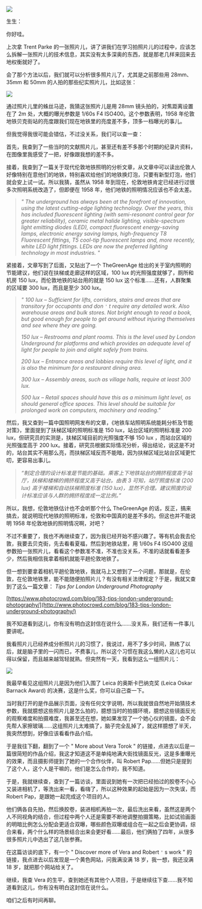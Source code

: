[![](https://static001.geekbang.org/resource/image/e3/cc/e31228374f2e24964bac1b952b1499cc.jpg?wh=750x360)](http://time.geekbang.org/column/article/497138)

生生：

你好哇。

上次拿 Trent Parke 的一张照片儿，讲了讲我们在学习拍照片儿的过程中，应该怎么拆解一张照片儿的技术信息，其实没有太多深奥的东西，就是那老几样来回来去地权衡就好了。

会了那个方法以后，我们就可以分析很多照片儿了，尤其是之前那些用 28mm、35mm 和 50mm 的人拍的那些纪实照片儿，比如这张：

![](https://static001.geekbang.org/resource/image/a1/25/a184df4620a7d1a84bcd4a1cee4d2625.jpeg?wh=464x704)

通过照片儿里的蛛丝马迹，我猜这张照片儿是用 28mm 镜头拍的，对焦距离设置在了 2m 处，大概的曝光参数是 1/60s F4 ISO400。这个参数表明，1958 年伦敦地铁贝克街站的亮度跟我们现在地铁里的亮度差不多，顶多一档曝光的事儿。

但我觉得我很可能会错估，不过没关系，我们可以查一查：

首先，我查到了一些当时的文献照片儿，甚至还有差不多那个时期的纪录片资料，在图像里我感受了一把，好像跟我想的差不多。

接着，我查到了一篇关于现代伦敦地铁照明的分析文章，从文章中可以读出伦敦人好像特别在意他们的地铁，特别喜欢给他们的地铁换灯泡，只要有新型灯泡，他们就会安上试一试。所以我猜，虽然从 1958 年到现在，伦敦地铁肯定已经进行过很多次照明系统改造了，但即便在 1958 年，他们地铁的照明情况应该也不会太差。

> _" The underground has always been at the forefront of innovation, using the latest cutting-edge lighting technology. Over the years, this has included fluorescent lighting (with semi-resonant control gear for greater reliability), ceramic metal halide lighting, visible-spectrum light emitting diodes (LED), compact fluorescent energy-saving lamps, electronic energy saving lamps, high-frequency T8 Fluorescent fittings, T5 cool-tip fluorescent lamps and, more recently, white LED light fittings. LEDs are now the preferred lighting technology in most industries. "_

紧接着，文章写到了后面，又贴出了一个 TheGreenAge 给出的关于室内照明的节能建议，他们说在扶梯或走廊这样的区域，100 lux 的光照强度就够了，厕所和机房 150 lux，而伦敦地铁的站台用的就是 150 lux 这个标准……还有，人群聚集的区域要 300 lux，而且是至少 300 lux。

> _" 100 lux – Sufficient for lifts, corridors, stairs and areas that are transitory for occupants and don `'` t require any detailed work. Also warehouse areas and bulk stores. Not bright enough to read a book, but good enough for people to get around without injuring themselves and see where they are going._
>
> _150 lux – Restrooms and plant rooms. This is the level used by London Underground for platforms and which provides an adequate level of light for people to join and alight safely from trains._
>
> _200 lux – Entrance areas and lobbies require this level of light, and it is also the minimum for a restaurant dining area._
>
> _300 lux – Assembly areas, such as village halls, require at least 300 lux._
>
> _500 lux – Retail spaces should have this as a minimum light level, as should general office spaces. This level should be suitable for prolonged work on computers, machinery and reading."_

然后，我又查到一篇中国照明网发布的文章，《地铁车站照明系统能耗分析及节能对策》，里面提到了扶梯区域的照明标准是 150 lux，站台区域的照明标准是 200 lux，但研究员的实测是，扶梯区域目前的光照强度不够 150 lux ，而站台区域的光照强度高于 200 lux。接着，研究员根据实际情况分析，得出结论，说这是不对的，站台其实不用那么亮，而扶梯区域反而不能暗，因为扶梯区域比站台区域更忙叨，更容易出事儿。

> _“制定合理的设计标准是节能的基础。乘客上下地铁站台的拥挤程度高于站厅，扶梯和楼梯的拥挤程度又高于站台。由表 3 可知，站厅照度标准 (200 lux) 高于楼梯和自动扶梯照度标准 (150 lux)，显然不合理。建议照度的设计标准应该与人群的拥挤程度成一定比例。”_

所以，我想，伦敦地铁估计也不会听那个什么 TheGreenAge 的话，反正，搞来搞去，就说明现代地铁的照明标准，伦敦和中国真的是差不多的。但这也并不能说明 1958 年伦敦地铁的照明情况啊，对吧？

不过不重要了，我也不再继续查了，因为我已经开始不感兴趣了。等有机会我去伦敦，我要去贝克街，先去看看夏福，然后到地铁站里，用 1/60s F4 ISO400 这组参数拍一张照片儿，看看这个参数准不准，不准也没关系，不准的话就看看差多少，然后我相信我拿着相机就能平趟伦敦地铁了。

但一想到要拿着相机平趟伦敦地铁，我就马上又想到了一个问题，那就是，在伦敦，在伦敦地铁里，能不能随便拍照片儿？有没有相关法律规定？于是，我就又查到了这么一篇文章： _Tips for London Underground Photography_

[https://www.photocrowd.com/blog/183-tips-london-underground-photography/](http://www.photocrowd.com/blog/183-tips-london-underground-photography/)

我不知道看到这儿，你有没有明白这封信在说什么……没关系，我们还有一件事儿要讲呢。

我看照片儿已经养成分析照片儿的习惯了，我说过，用不了多少时间，熟练了以后，就是脑子里的一闪而已，不费事儿，所以这个习惯在我这么懒的人这儿也可以得以保留，而且越来越驾轻就熟。但突然有一天，我看到这么一组照片儿：

![](https://static001.geekbang.org/resource/image/ca/20/caa66bcb6ff53db393f5a3b778806220.jpg?wh=1915x2912)

我最早看见这组照片儿是因为他们入围了 Leica 的奥斯卡巴纳克奖 (Leica Oskar Barnack Award) 的决赛，这是什么奖，你可以自己查一下。

当时我打开的是作品展示页面，没有任何文字说明，所以我就很自然地开始猜技术参数，我就臆想这些照片儿是怎么拍的，臆想当时的拍摄环境，臆想这些镜面反光的观察难度和拍摄难度，我甚至还在想，她如果发现了一个她心仪的镜面，会不会先帮人家擦玻璃……这组照片儿太难搞了，脑子完全乱掉了，就这样臆想了半天，我突然想到，好像应该看看作品介绍。

于是我往下翻，翻到了一个 " More about Vera Torok " 的链接，点进去以后是一篇很简短的作品介绍，我这才知道这不是单纯地满大街找镜面反光，这是多重曝光的效果，而且摄影师提到了她的一个合作伙伴，叫 Robert Pap……但她只是提到了这个人，这个人是干嘛的，他们是怎么合作的，我不知道。

于是，我就继续查，查到了一篇访谈，里面说到她有一次把已经拍过的胶卷不小心又装进相机了，等洗出来一看，看嗨了，所以这种效果的起始是因为一次失误，而 Robert Pap，是跟她一起完成这个项目的人。

他们俩各自先拍，然后换胶卷，装进相机再拍一次，最后洗出来看，虽然这是两个人不同视角的结合，但过程中两个人还是需要不断地调整拍摄策略，比如试验画面的明暗比例怎么分配会更适合双曝，哪些颜色双曝或组合在一起之后会更协调，综合来看，两个什么样的场景结合出来会更好看……最后，他们俩拍了四年，从很多很多照片儿中选出了这几张参赛。

在这篇访谈的底下，有一个 " Discover more of Vera and Robert `'` s work " 的链接，我点进去以后发现是一个黄色网站，问我满没满 18 岁，我一想，我还没满 18 岁，就把那个网站给关了。

继续，我查 Vera 的生平，查到她还有其他个人项目，于是继续往下查……我不知道看到这儿，你有没有明白这封信在说什么。

咱们之后有时间再聊。